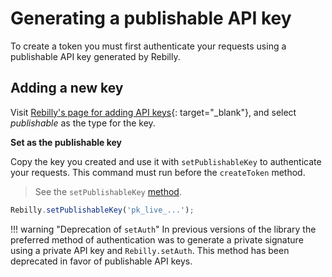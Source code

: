 # Generating a publishable API key
To create a token you must first authenticate your requests using a publishable API key generated by Rebilly.

## Adding a new key
Visit [Rebilly's page for adding API keys][1]{: target="_blank"}, and select *publishable* as the type for the key.

**Set as the publishable key**

Copy the key you created and use it with `setPublishableKey` to authenticate your requests. This command must run before the `createToken` method.

> See the `setPublishableKey` [method][goto-create].

```js
Rebilly.setPublishableKey('pk_live_...');
```



!!! warning "Deprecation of `setAuth`"
    In previous versions of the library the preferred method of authentication was to generate a private signature using a private API key and `Rebilly.setAuth`. This method has been deprecated in favor of publishable API keys.

[goto-create]: /methods#setpublishablekey
[1]: https://app.rebilly.com/api-keys/add
